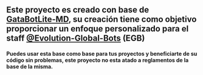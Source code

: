 ## Este proyecto es creado con base de **[GataBotLite-MD](https://github.com/GataNina-Li/GataBotLite-MD)**, su creación tiene como objetivo proporcionar un enfoque personalizado para el staff **[@Evolution-Global-Bots](https://github.com/Evolution-Global-Bots) (EGB)** 

#### Puedes usar esta base como base para tus proyectos y beneficiarte de su código sin problemas, este proyecto no esta atado a reglamentos de la base de la misma.
